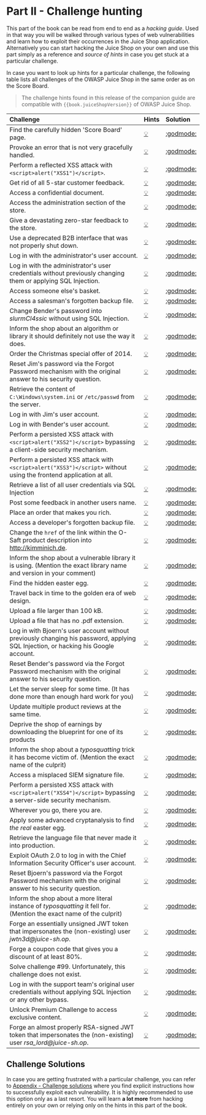 # Part II - Challenge hunting

This part of the book can be read from end to end as a _hacking guide_.
Used in that way you will be walked through various types of web
vulnerabilities and learn how to exploit their occurrences in the Juice
Shop application. Alternatively you can start hacking the Juice Shop on
your own and use this part simply as a reference and _source of hints_
in case you get stuck at a particular challenge.

In case you want to look up hints for a particular challenge, the
following table lists all challenges of the OWASP Juice Shop in the same
order as on the Score Board.

> The challenge hints found in this release of the companion guide are
> compatible with `{{book.juiceShopVersion}}` of OWASP Juice Shop.

| Challenge                                                                                                                          | Hints                                                                                                                                     | Solution                                                                                                                                           |
|:-----------------------------------------------------------------------------------------------------------------------------------|:------------------------------------------------------------------------------------------------------------------------------------------|:---------------------------------------------------------------------------------------------------------------------------------------------------|
| Find the carefully hidden 'Score Board' page.                                                                                      | [  :bulb:  ](score-board.md#find-the-carefully-hidden-score-board-page)                                                                   | [ :godmode: ](../appendix/solutions.md#find-the-carefully-hidden-score-board-page)                                                                 |
| Provoke an error that is not very gracefully handled.                                                                              | [  :bulb:  ](leakage.md#provoke-an-error-that-is-not-very-gracefully-handled)                                                             | [ :godmode: ](../appendix/solutions.md#provoke-an-error-that-is-not-very-gracefully-handled)                                                       |
| Perform a reflected XSS attack with `<script>alert("XSS1")</script>`.                                                              | [  :bulb:  ](xss.md#perform-a-reflected-xss-attack)                                                                                       | [ :godmode: ](../appendix/solutions.md#perform-a-reflected-xss-attack)                                                                             |
| Get rid of all 5-star customer feedback.                                                                                           | [  :bulb:  ](privilege-escalation.md#get-rid-of-all-5-star-customer-feedback)                                                             | [ :godmode: ](../appendix/solutions.md#get-rid-of-all-5-star-customer-feedback)                                                                    |
| Access a confidential document.                                                                                                    | [  :bulb:  ](forgotten-content.md#access-a-confidential-document)                                                                         | [ :godmode: ](../appendix/solutions.md#access-a-confidential-document)                                                                             |
| Access the administration section of the store.                                                                                    | [  :bulb:  ](privilege-escalation.md#access-the-administration-section-of-the-store)                                                      | [ :godmode: ](../appendix/solutions.md#access-the-administration-section-of-the-store)                                                             |
| Give a devastating zero-star feedback to the store.                                                                                | [  :bulb:  ](validation.md#give-a-devastating-zero-star-feedback-to-the-store)                                                            | [ :godmode: ](../appendix/solutions.md#give-a-devastating-zero-star-feedback-to-the-store)                                                         |
| Use a deprecated B2B interface that was not properly shut down.                                                                    | [  :bulb:  ](forgotten-content.md#use-a-deprecated-b2b-interface-that-was-not-properly-shut-down)                                         | [ :godmode: ](../appendix/solutions.md#use-a-deprecated-b2b-interface-that-was-not-properly-shut-down)                                             |
| Log in with the administrator's user account.                                                                                      | [  :bulb:  ](sqli.md#log-in-with-the-administrators-user-account)                                                                         | [ :godmode: ](../appendix/solutions.md#log-in-with-the-administrators-user-account)                                                                |
| Log in with the administrator's user credentials without previously changing them or applying SQL Injection.                       | [  :bulb:  ](weak-security.md#log-in-with-the-administrators-user-credentials-without-previously-changing-them-or-applying-sql-injection) | [ :godmode: ](../appendix/solutions.md#log-in-with-the-administrators-user-credentials-without-previously-changing-them-or-applying-sql-injection) |
| Access someone else's basket.                                                                                                      | [  :bulb:  ](privilege-escalation.md#access-someone-elses-basket)                                                                         | [ :godmode: ](../appendix/solutions.md#access-someone-elses-basket)                                                                                |
| Access a salesman's forgotten backup file.                                                                                         | [  :bulb:  ](forgotten-content.md#access-a-salesmans-forgotten-backup-file)                                                               | [ :godmode: ](../appendix/solutions.md#access-a-salesmans-forgotten-backup-file)                                                                   |
| Change Bender's password into _slurmCl4ssic_ without using SQL Injection.                                                          | [  :bulb:  ](csrf.md#change-benders-password-into-slurmcl4ssic-without-using-sql-injection)                                               | [ :godmode: ](../appendix/solutions.md#change-benders-password-into-slurmcl4ssic-without-using-sql-injection)                                      |
| Inform the shop about an algorithm or library it should definitely not use the way it does.                                        | [  :bulb:  ](crypto.md#inform-the-shop-about-an-algorithm-or-library-it-should-definitely-not-use-the-way-it-does)                        | [ :godmode: ](../appendix/solutions.md#inform-the-shop-about-an-algorithm-or-library-it-should-definitely-not-use-the-way-it-does)                 |
| Order the Christmas special offer of 2014.                                                                                         | [  :bulb:  ](sqli.md#order-the-christmas-special-offer-of-2014)                                                                           | [ :godmode: ](../appendix/solutions.md#order-the-christmas-special-offer-of-2014)                                                                  |
| Reset Jim's password via the Forgot Password mechanism with the original answer to his security question.                          | [  :bulb:  ](sensitive-data.md#reset-jims-password-via-the-forgot-password-mechanism)                                                     | [ :godmode: ](../appendix/solutions.md#reset-jims-password-via-the-forgot-password-mechanism)                                                      |
| Retrieve the content of `C:\Windows\system.ini` or `/etc/passwd` from the server.                                                  | [  :bulb:  ](xxe.md#retrieve-the-content-of-cwindowssystemini-or-etcpasswd-from-the-server)                                               | [ :godmode: ](../appendix/solutions.md#retrieve-the-content-of-cwindowssystemini-or-etcpasswd-from-the-server)                                     |
| Log in with Jim's user account.                                                                                                    | [  :bulb:  ](sqli.md#log-in-with-jims-user-account)                                                                                       | [ :godmode: ](../appendix/solutions.md#log-in-with-jims-user-account)                                                                              |
| Log in with Bender's user account.                                                                                                 | [  :bulb:  ](sqli.md#log-in-with-benders-user-account)                                                                                    | [ :godmode: ](../appendix/solutions.md#log-in-with-benders-user-account)                                                                           |
| Perform a persisted XSS attack with `<script>alert("XSS2")</script>` bypassing a client-side security mechanism.                   | [  :bulb:  ](xss.md#perform-a-persisted-xss-attack-bypassing-a-client-side-security-mechanism)                                            | [ :godmode: ](../appendix/solutions.md#perform-a-persisted-xss-attack-bypassing-a-client-side-security-mechanism)                                  |
| Perform a persisted XSS attack with `<script>alert("XSS3")</script>` without using the frontend application at all.                | [  :bulb:  ](xss.md#perform-a-persisted-xss-attack-without-using-the-frontend-application-at-all)                                         | [ :godmode: ](../appendix/solutions.md#perform-a-persisted-xss-attack-without-using-the-frontend-application-at-all)                               |
| Retrieve a list of all user credentials via SQL Injection                                                                          | [  :bulb:  ](sqli.md#retrieve-a-list-of-all-user-credentials-via-sql-injection)                                                           | [ :godmode: ](../appendix/solutions.md#retrieve-a-list-of-all-user-credentials-via-sql-injection)                                                  |
| Post some feedback in another users name.                                                                                          | [  :bulb:  ](privilege-escalation.md#post-some-feedback-in-another-users-name)                                                            | [ :godmode: ](../appendix/solutions.md#post-some-feedback-in-another-users-name)                                                                   |
| Place an order that makes you rich.                                                                                                | [  :bulb:  ](validation.md#place-an-order-that-makes-you-rich)                                                                            | [ :godmode: ](../appendix/solutions.md#place-an-order-that-makes-you-rich)                                                                         |
| Access a developer's forgotten backup file.                                                                                        | [  :bulb:  ](forgotten-content.md#access-a-developers-forgotten-backup-file)                                                              | [ :godmode: ](../appendix/solutions.md#access-a-developers-forgotten-backup-file)                                                                  |
| Change the `href` of the link within the O-Saft product description into http://kimminich.de.                                      | [  :bulb:  ](privilege-escalation.md#change-the-href-of-the-link-within-the-o-saft-product-description)                                   | [ :godmode: ](../appendix/solutions.md#change-the-href-of-the-link-within-the-o-saft-product-description)                                          |
| Inform the shop about a vulnerable library it is using. (Mention the exact library name and version in your comment)               | [  :bulb:  ](vulnerable-components.md#inform-the-shop-about-a-vulnerable-library-it-is-using)                                             | [ :godmode: ](../appendix/solutions.md#inform-the-shop-about-a-vulnerable-library-it-is-using)                                                     |
| Find the hidden easter egg.                                                                                                        | [  :bulb:  ](forgotten-content.md#find-the-hidden-easter-egg)                                                                             | [ :godmode: ](../appendix/solutions.md#find-the-hidden-easter-egg)                                                                                 |
| Travel back in time to the golden era of web design.                                                                               | [  :bulb:  ](forgotten-content.md#travel-back-in-time-to-the-golden-era-of-web-design)                                                    | [ :godmode: ](../appendix/solutions.md#travel-back-in-time-to-the-golden-era-of-web-design)                                                        |
| Upload a file larger than 100 kB.                                                                                                  | [  :bulb:  ](validation.md#upload-a-file-larger-than-100-kb)                                                                              | [ :godmode: ](../appendix/solutions.md#upload-a-file-larger-than-100-kb)                                                                           |
| Upload a file that has no .pdf extension.                                                                                          | [  :bulb:  ](validation.md#upload-a-file-that-has-no-pdf-extension)                                                                       | [ :godmode: ](../appendix/solutions.md#upload-a-file-that-has-no-pdf-extension)                                                                    |
| Log in with Bjoern's user account without previously changing his password, applying SQL Injection, or hacking his Google account. | [  :bulb:  ](weak-security.md#log-in-with-bjoerns-user-account)                                                                           | [ :godmode: ](../appendix/solutions.md#log-in-with-bjoerns-user-account)                                                                           |
| Reset Bender's password via the Forgot Password mechanism with the original answer to his security question.                       | [  :bulb:  ](sensitive-data.md#reset-benders-password-via-the-forgot-password-mechanism)                                                  | [ :godmode: ](../appendix/solutions.md#reset-benders-password-via-the-forgot-password-mechanism)                                                   |
| Let the server sleep for some time. (It has done more than enough hard work for you)                                               | [  :bulb:  ](nosqli.md#let-the-server-sleep-for-some-time)                                                                                | [ :godmode: ](../appendix/solutions.md#let-the-server-sleep-for-some-time)                                                                         |
| Update multiple product reviews at the same time.                                                                                  | [  :bulb:  ](nosqli.md#update-multiple-product-reviews-at-the-same-time)                                                                  | [ :godmode: ](../appendix/solutions.md#update-multiple-product-reviews-at-the-same-time)                                                           |
| Deprive the shop of earnings by downloading the blueprint for one of its products                                                  | [  :bulb:  ](forgotten-content.md#deprive-the-shop-of-earnings-by-downloading-the-blueprint-for-one-of-its-products)                      | [ :godmode: ](../appendix/solutions.md##deprive-the-shop-of-earnings-by-downloading-the-blueprint-for-one-of-its-products)                         |
| Inform the shop about a _typosquatting_ trick it has become victim of. (Mention the exact name of the culprit)                     | [  :bulb:  ](vulnerable-components.md#inform-the-shop-about-a-typosquatting-trick-it-has-become-victim-of)                                | [ :godmode: ](../appendix/solutions.md#inform-the-shop-about-a-typosquatting-trick-it-has-become-victim-of)                                        |
| Access a misplaced SIEM signature file.                                                                                            | [  :bulb:  ](forgotten-content.md#access-a-misplaced-siem-signature-file)                                                                 | [ :godmode: ](../appendix/solutions.md#access-a-misplaced-siem-signature-file)                                                                     |
| Perform a persisted XSS attack with `<script>alert("XSS4")</script>` bypassing a server-side security mechanism.                   | [  :bulb:  ](xss.md#perform-a-persisted-xss-attack-bypassing-a-server-side-security-mechanism)                                            | [ :godmode: ](../appendix/solutions.md#perform-a-persisted-xss-attack-bypassing-a-server-side-security-mechanism)                                  |
| Wherever you go, there you are.                                                                                                    | [  :bulb:  ](weak-security.md#wherever-you-go-there-you-are)                                                                              | [ :godmode: ](../appendix/solutions.md#wherever-you-go-there-you-are)                                                                              |
| Apply some advanced cryptanalysis to find _the real_ easter egg.                                                                   | [  :bulb:  ](crypto.md#apply-some-advanced-cryptanalysis-to-find-the-real-easter-egg)                                                     | [ :godmode: ](../appendix/solutions.md#apply-some-advanced-cryptanalysis-to-find-the-real-easter-egg)                                              |
| Retrieve the language file that never made it into production.                                                                     | [  :bulb:  ](forgotten-content.md#retrieve-the-language-file-that-never-made-it-into-production)                                          | [ :godmode: ](../appendix/solutions.md#retrieve-the-language-file-that-never-made-it-into-production)                                              |
| Exploit OAuth 2.0 to log in with the Chief Information Security Officer's user account.                                            | [  :bulb:  ](weak-security.md#exploit-oauth-20-to-log-in-with-the-cisos-user-account)                                                     | [ :godmode: ](../appendix/solutions.md#exploit-oauth-20-to-log-in-with-the-chief-information-security-officers-user-account)                       |
| Reset Bjoern's password via the Forgot Password mechanism with the original answer to his security question.                       | [  :bulb:  ](sensitive-data.md#reset-bjoerns-password-via-the-forgot-password-mechanism)                                                  | [ :godmode: ](../appendix/solutions.md#reset-bjoerns-password-via-the-forgot-password-mechanism)                                                   |
| Inform the shop about a more literal instance of _typosquatting_ it fell for. (Mention the exact name of the culprit)              | [  :bulb:  ](vulnerable-components.md#inform-the-shop-about-a-more-literal-instance-of-typosquatting-it-fell-for)                         | [ :godmode: ](../appendix/solutions.md#inform-the-shop-about-a-more-literal-instance-of-typosquatting-it-fell-for)                                 |
| Forge an essentially unsigned JWT token that impersonates the (non-existing) user _jwtn3d@juice-sh.op_.                            | [  :bulb:  ](weak-security.md#forge-an-essentially-unsigned-jwt-token)                                                                    | [ :godmode: ](../appendix/solutions.md#forge-an-essentially-unsigned-jwt-token)                                                                    |
| Forge a coupon code that gives you a discount of at least 80%.                                                                     | [  :bulb:  ](crypto.md#forge-a-coupon-code-that-gives-you-a-discount-of-at-least-80)                                                      | [ :godmode: ](../appendix/solutions.md#forge-a-coupon-code-that-gives-you-a-discount-of-at-least-80)                                               |
| Solve challenge #99. Unfortunately, this challenge does not exist.                                                                 | [  :bulb:  ](crypto.md#solve-challenge-99)                                                                                                | [ :godmode: ](../appendix/solutions.md#solve-challenge-99)                                                                                         |
| Log in with the support team's original user credentials without applying SQL Injection or any other bypass.                       | [  :bulb:  ](weak-security.md#log-in-with-the-support-teams-original-user-credentials)                                                    | [ :godmode: ](../appendix/solutions.md#log-in-with-the-support-teams-original-user-credentials)                                                    |
| Unlock Premium Challenge to access exclusive content.                                                                              | [  :bulb:  ](crypto.md#unlock-premium-challenge-to-access-exclusive-content)                                                              | [ :godmode: ](../appendix/solutions.md#unlock-premium-challenge-to-access-exclusive-content)                                                       |
| Forge an almost properly RSA-signed JWT token that impersonates the (non-existing) user _rsa_lord@juice-sh.op_.                    | [  :bulb:  ](weak-security.md#forge-an-almost-properly-rsa-signed-jwt-token)                                                              | [ :godmode: ](../appendix/solutions.md#forge-an-almost-properly-rsa-signed-jwt-token)                                                              |

## Challenge Solutions

In case you are getting frustrated with a particular challenge, you can
refer to [Appendix - Challenge solutions](/appendix/solutions.md) where
you find explicit instructions how to successfully exploit each
vulnerability. It is highly recommended to use this option only as a
last resort. You will learn __a lot more__ from hacking entirely on your
own or relying only on the hints in this part of the book.

